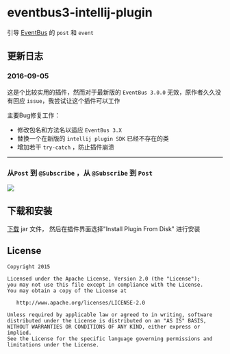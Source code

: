 # eventbus3-intellij-plugin

引导 [EventBus](https://github.com/greenrobot/EventBus) 的 `post` 和 `event`

## 更新日志

### 2016-09-05
这是个比较实用的插件，然而对于最新版的 `EventBus 3.0.0` 无效，原作者久久没有回应 `issue`，我尝试让这个插件可以工作

主要Bug修复工作：
- 修改包名和方法名以适应 `EventBus 3.X`
- 替换一个在新版的 `intellij plugin SDK` 已经不存在的类
- 增加若干 `try-catch` ，防止插件崩溃
---


### 从`Post` 到 `@Subscribe` ，从 `@Subscribe` 到 `Post`

![](https://raw.githubusercontent.com/likfe/eventbus3-intellij-plugin/master/art/cap.gif)


## 下载和安装

[下载](https://github.com/likfe/eventbus3-intellij-plugin/raw/master/eventbus3-intellij-plugin.jar) jar 文件， 然后在插件界面选择"Install Plugin From Disk" 进行安装


## License

```
Copyright 2015

Licensed under the Apache License, Version 2.0 (the "License");
you may not use this file except in compliance with the License.
You may obtain a copy of the License at

   http://www.apache.org/licenses/LICENSE-2.0

Unless required by applicable law or agreed to in writing, software
distributed under the License is distributed on an "AS IS" BASIS,
WITHOUT WARRANTIES OR CONDITIONS OF ANY KIND, either express or implied.
See the License for the specific language governing permissions and
limitations under the License.
```
